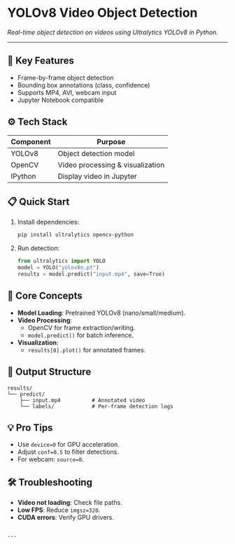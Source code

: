 # **YOLOv8 Video Object Detection**  
*Real-time object detection on videos using Ultralytics YOLOv8 in Python.*

---

## 🚀 Key Features  
- Frame-by-frame object detection  
- Bounding box annotations (class, confidence)  
- Supports MP4, AVI, webcam input  
- Jupyter Notebook compatible  

## ⚙️ Tech Stack  
| Component       | Purpose                     |
|-----------------|-----------------------------|
| YOLOv8          | Object detection model      |
| OpenCV          | Video processing & visualization |
| IPython         | Display video in Jupyter    |

## 📋 Quick Start  
1. Install dependencies:  
   ```bash
   pip install ultralytics opencv-python
   ```
2. Run detection:  
   ```python
   from ultralytics import YOLO  
   model = YOLO("yolov8n.pt")  
   results = model.predict("input.mp4", save=True)
   ```

## 🎯 Core Concepts  
- **Model Loading**: Pretrained YOLOv8 (nano/small/medium).  
- **Video Processing**:  
  - OpenCV for frame extraction/writing.  
  - `model.predict()` for batch inference.  
- **Visualization**:  
  - `results[0].plot()` for annotated frames.  

## 📂 Output Structure  
```
results/  
└── predict/  
    ├── input.mp4          # Annotated video  
    └── labels/            # Per-frame detection logs  
```

## 💡 Pro Tips  
- Use `device=0` for GPU acceleration.  
- Adjust `conf=0.5` to filter detections.  
- For webcam: `source=0`.  

## 🛠️ Troubleshooting  
- **Video not loading**: Check file paths.  
- **Low FPS**: Reduce `imgsz=320`.  
- **CUDA errors**: Verify GPU drivers.  
```

---

